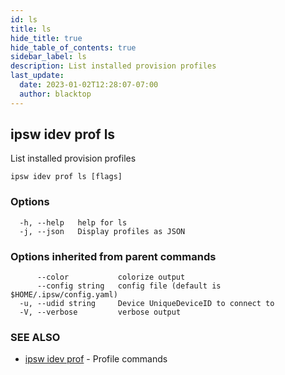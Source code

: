 ```yaml
---
id: ls
title: ls
hide_title: true
hide_table_of_contents: true
sidebar_label: ls
description: List installed provision profiles
last_update:
  date: 2023-01-02T12:28:07-07:00
  author: blacktop
---
```

## ipsw idev prof ls

List installed provision profiles

```
ipsw idev prof ls [flags]
```

### Options

```
  -h, --help   help for ls
  -j, --json   Display profiles as JSON
```

### Options inherited from parent commands

```
      --color           colorize output
      --config string   config file (default is $HOME/.ipsw/config.yaml)
  -u, --udid string     Device UniqueDeviceID to connect to
  -V, --verbose         verbose output
```

### SEE ALSO

* [ipsw idev prof](/docs/cli/ipsw/idev/prof)	 - Profile commands

